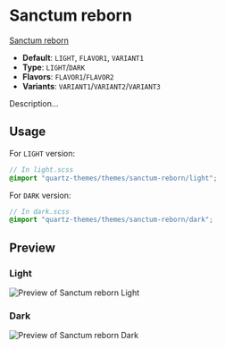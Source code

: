 # Sanctum reborn

[Sanctum reborn](https://github.com/antoKeinanen/)

- **Default**: `LIGHT`, `FLAVOR1`, `VARIANT1`
- **Type**: `LIGHT`/`DARK`
- **Flavors**: `FLAVOR1`/`FLAVOR2`
- **Variants**: `VARIANT1`/`VARIANT2`/`VARIANT3`

Description...

## Usage

For `LIGHT` version:

```scss
// In light.scss
@import "quartz-themes/themes/sanctum-reborn/light";
```

For `DARK` version:

```scss
// In dark.scss
@import "quartz-themes/themes/sanctum-reborn/dark";
```

## Preview

### Light

![Preview of Sanctum reborn Light](preview-light.png)

### Dark

![Preview of Sanctum reborn Dark](preview-dark.png)
